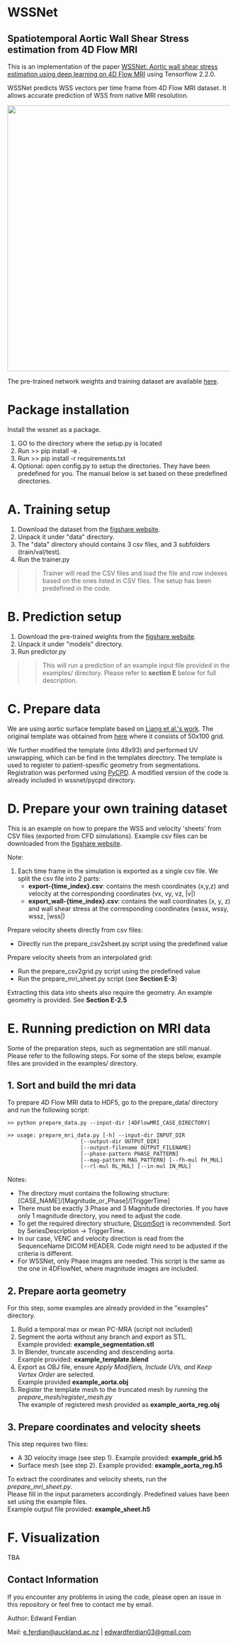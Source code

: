 # WSSNet

Spatiotemporal Aortic Wall Shear Stress estimation from 4D Flow MRI
--



This is an implementation of the paper [WSSNet: Aortic wall shear stress estimation using deep learning on 4D Flow MRI](https://www.frontiersin.org/articles/10.3389/fcvm.2021.769927/full) using Tensorflow 2.2.0. 


WSSNet predicts WSS vectors per time frame from 4D Flow MRI dataset. It allows accurate prediction of WSS from native MRI resolution.

<p align="left">
    <img src="https://i.imgur.com/f7IdEhf.png" width="600">
</p>

The pre-trained network weights and training dataset are available
[here](https://auckland.figshare.com/articles/software/WSSNet_aortic_4D_Flow_MRI_wall_shear_stress_estimation_neural_network/19105067).

# Package installation

Install the wssnet as a package. 
1. GO to the directory where the setup.py is located
2. Run >> pip install -e .
3. Run >> pip install -r requirements.txt
4. Optional: open config.py to setup the directories. They have been predefined for you. The manual below is set based on these predefined directories.


# A. Training setup 
1. Download the dataset from the [figshare website](https://auckland.figshare.com/articles/software/WSSNet_aortic_4D_Flow_MRI_wall_shear_stress_estimation_neural_network/19105067).
2. Unpack it under "data" directory. 
3. The "data" directory should contains 3 csv files, and 3 subfolders (train/val/test).
4. Run the trainer.py
>> Trainer will read the CSV files and load the file and row indexes based on the ones listed in CSV files. The setup has been predefined in the code.

# B. Prediction setup 
1.  Download the pre-trained weights from the [figshare website](https://auckland.figshare.com/articles/software/WSSNet_aortic_4D_Flow_MRI_wall_shear_stress_estimation_neural_network/19105067).
2. Unpack it under "models" directory.
3. Run predictor.py
>> This will run a prediction of an example input file provided in the examples/ directory. Please refer to **section E** below for full description.

# C. Prepare data
We are using aortic surface template based on [Liang et al.'s work](https://www.ncbi.nlm.nih.gov/pmc/articles/PMC5630492/#R30). The original template was obtained from [here](https://github.com/TML-Gatech/DL_Stress_TAA) where it consists of 50x100 grid.

We further modified the template (into 48x93) and performed UV unwrapping, which can be find in the templates directory.
The template is used to register to patient-spesific geometry from segmentations.
Registration was performed using [PyCPD](https://github.com/siavashk/pycpd). A modified version of the code is already included in wssnet/pycpd directory.
# D. Prepare your own training dataset
This is an example on how to prepare the WSS and velocity 'sheets' from CSV files (exported from CFD simulations). Example csv files can be downloaded from the [figshare website](https://auckland.figshare.com/articles/software/WSSNet_aortic_4D_Flow_MRI_wall_shear_stress_estimation_neural_network/19105067).

Note:
1. Each time frame in the simulation is exported as a single csv file. We split the csv file into 2 parts:
    - **export-{time_index}.csv**: contains the mesh coordinates (x,y,z) and velocity at the corresponding coordinates (vx, vy, vz, |v|)
    - **export_wall-{time_index}.csv**: contains the wall coordinates (x, y, z) and wall shear stress at the corresponding coordinates (wssx, wssy, wssz, |wss|)

Prepare velocity sheets directly from csv files:
- Directly run the prepare_csv2sheet.py script using the predefined value

Prepare velocity sheets from an interpolated grid:
- Run the prepare_csv2grid.py script using the predefined value
- Run the prepare_mri_sheet.py script (see **Section E-3**)

Extracting this data into sheets also require the geometry. An example geometry is provided. See **Section E-2.5**

# E. Running prediction on MRI data
Some of the preparation steps, such as segmentation are still manual. Please refer to the following steps.
For some of the steps below, example files are provided in the examples/ directory.
## 1. Sort and build the mri data
To prepare 4D Flow MRI data to HDF5, go to the prepare_data/ directory and run the following script:

    >> python prepare_data.py --input-dir [4DFlowMRI_CASE_DIRECTORY]

    >> usage: prepare_mri_data.py [-h] --input-dir INPUT_DIR
                           [--output-dir OUTPUT_DIR]
                           [--output-filename OUTPUT_FILENAME]
                           [--phase-pattern PHASE_PATTERN]
                           [--mag-pattern MAG_PATTERN] [--fh-mul FH_MUL]
                           [--rl-mul RL_MUL] [--in-mul IN_MUL]

Notes: 
*  The directory must contains the following structure:
    [CASE_NAME]/[Magnitude_or_Phase]/[TriggerTime]
* There must be exactly 3 Phase and 3 Magnitude directories. If you have only 1 magnitude directory, you need to adjust the code.
* To get the required directory structure, [DicomSort](https://dicomsort.com/) is recommended. Sort by SeriesDescription -> TriggerTime.
* In our case, VENC and velocity direction is read from the SequenceName DICOM HEADER. Code might need to be adjusted if the criteria is different.
* For WSSNet, only Phase images are needed. This script is the same as the one in 4DFlowNet, where magnitude images are included.

## 2. Prepare aorta geometry
For this step, some examples are already provided in the "examples" directory.
1. Build a temporal max or mean PC-MRA (script not included)
2. Segment the aorta without any branch and export as STL.    
Example provided: **example_segmentation.stl**
3. In Blender, truncate ascending and descending aorta.    
Example provided: **example_template.blend**
4. Export as OBJ file, ensure *Apply Modifiers, Include UVs, and Keep Vertex Order* are selected.   
Example provided **example_aorta.obj**
5. Register the template mesh to the truncated mesh by running the *prepare_mesh/register_mesh.py*   
The example of registered mesh provided as **example_aorta_reg.obj**

## 3. Prepare coordinates and velocity sheets
This step requires two files:
* A 3D velocity image (see step 1). Example provided: **example_grid.h5**
* Surface mesh (see step 2). Example provided: **example_aorta_reg.h5**

To extract the coordinates and velocity sheets, run the *prepare_mri_sheet.py*.    
Please fill in the input parameters accordingly. Predefined values have been set using the example files.
<br/>
Example output file provided: **example_sheet.h5**


# F. Visualization

TBA

## Contact Information

If you encounter any problems in using the code, please open an issue in this repository or feel free to contact me by email.

Author: Edward Ferdian

Mail: e.ferdian@auckland.ac.nz
| edwardferdian03@gmail.com
